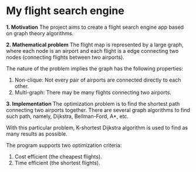 # My flight search engine
**1. Motivation**
The project aims to create a flight search engine app based on graph theory algorithms.

**2. Mathematical problem**
The flight map is represented by a large graph, where each node is an airport and each flight is a edge connecting two nodes (connecting flights between two airports). 

The nature of the problem implies the graph has the following properties:
1. Non-clique: Not every pair of airports are connected directly to each other.
2. Multi-graph: There may be many flights connecting two airports.

**3. Implementation**
The optimization problem is to find the shortest path connecting two airports together. There are several graph algorithms to find such path, namely, Dijkstra, Bellman-Ford, A*, etc.

With this particular problem, K-shortest Dijkstra algorithm is used to find as many results as possible.

The program supports two optimization criteria:
1. Cost efficient (the cheapest flights).
2. Time efficient (the shortest flights).
